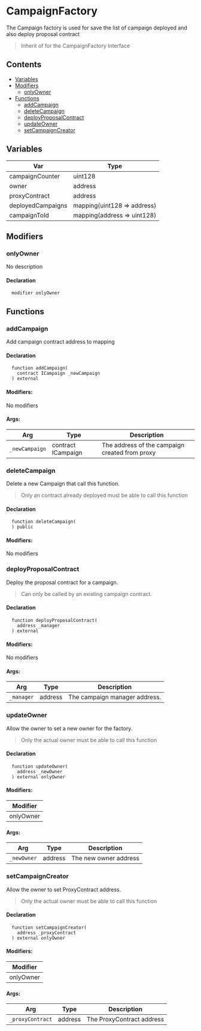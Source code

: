 # CampaignFactory


The Campaign factory is used for save the list of campaign deployed and also deploy proposal contract

> Inherit of for the CampaignFactory Interface

## Contents
<!-- START doctoc generated TOC please keep comment here to allow auto update -->
<!-- DON'T EDIT THIS SECTION, INSTEAD RE-RUN doctoc TO UPDATE -->

- [Variables](#variables)
- [Modifiers](#modifiers)
  - [onlyOwner](#onlyowner)
- [Functions](#functions)
  - [addCampaign](#addcampaign)
  - [deleteCampaign](#deletecampaign)
  - [deployProposalContract](#deployproposalcontract)
  - [updateOwner](#updateowner)
  - [setCampaignCreator](#setCampaignCreator)

<!-- END doctoc generated TOC please keep comment here to allow auto update -->

## Variables

| Var  | Type |
| ---  | --- |
| campaignCounter | uint128 |
| owner | address |
| proxyContract | address |
| deployedCampaigns | mapping(uint128 => address) |
| campaignToId | mapping(address => uint128) |


## Modifiers

### onlyOwner
No description


#### Declaration
```solidity
  modifier onlyOwner
```



## Functions

### addCampaign
Add campaign contract address to mapping



#### Declaration
```solidity
  function addCampaign(
    contract ICampaign _newCampaign
  ) external
```

#### Modifiers:
No modifiers

#### Args:
| Arg | Type | Description |
| --- | --- | --- |
|`_newCampaign` | contract ICampaign | The address of the campaign created from proxy

### deleteCampaign
Delete a new Campaign that call this function.

> Only an contract already deployed must be able to call this function

#### Declaration
```solidity
  function deleteCampaign(
  ) public
```

#### Modifiers:
No modifiers



### deployProposalContract
Deploy the proposal contract for a campaign.

> Can only be called by an existing campaign contract.

#### Declaration
```solidity
  function deployProposalContract(
    address _manager
  ) external
```

#### Modifiers:
No modifiers

#### Args:
| Arg | Type | Description |
| --- | --- | --- |
|`_manager` | address | The campaign manager address.


### updateOwner
Allow the owner to set a new owner for the factory.

> Only the actual owner must be able to call this function


#### Declaration
```solidity
  function updateOwner(
    address _newOwner
  ) external onlyOwner
```

#### Modifiers:
| Modifier |
| --- |
| onlyOwner |

#### Args:
| Arg | Type | Description |
| --- | --- | --- |
|`_newOwner` | address | The new owner address

### setCampaignCreator
Allow the owner to set ProxyContract address.

> Only the actual owner must be able to call this function


#### Declaration
```solidity
  function setCampaignCreator(
    address _proxyContract
  ) external onlyOwner
```

#### Modifiers:
| Modifier |
| --- |
| onlyOwner |

#### Args:
| Arg | Type | Description |
| --- | --- | --- |
|`_proxyContract` | address | The ProxyContract address



